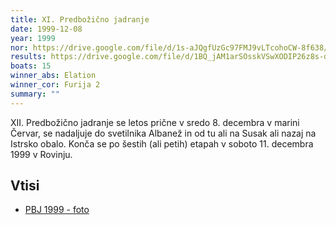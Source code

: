 ```yaml
---
title: XI. Predbožično jadranje
date: 1999-12-08
year: 1999
nor: https://drive.google.com/file/d/1s-aJQgfUzGc97FMJ9vLTcohoCW-8f638/view?usp=sharing
results: https://drive.google.com/file/d/1BQ_jAM1arSOsskVSwXODIP26z8s-dBd1/view?usp=sharing
boats: 15
winner_abs: Elation
winner_cor: Furija 2
summary: ""
---
```


XII. Predbožično jadranje se letos prične v sredo 8. decembra v marini Červar, se nadaljuje do svetilnika Albanež in od tu ali na Susak ali nazaj na Istrsko obalo. Konča se po šestih (ali petih) etapah v soboto 11. decembra 1999 v Rovinju.

## Vtisi
 - [PBJ 1999 - foto](https://photos.app.goo.gl/HYR7QS5Xk8VKzmqu9)
